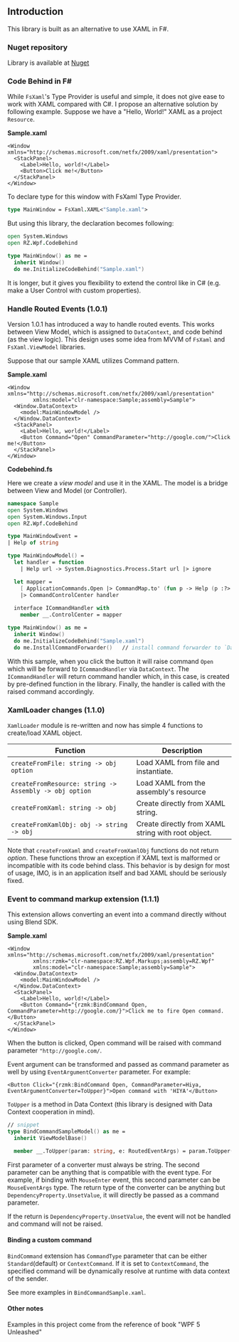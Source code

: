 ## Introduction

This library is built as an alternative to use XAML in F#.  

### Nuget repository

Library is available at [Nuget](https://www.nuget.org/packages/RZ.Wpf/)

### Code Behind in F#

While `FsXaml`'s Type Provider is useful and simple, it does not give ease to work with XAML compared with C#.  I propose an alternative solution by following example.  Suppose we have a "Hello, World!" XAML as a project `Resource`.

**Sample.xaml**
```xaml
<Window xmlns="http://schemas.microsoft.com/netfx/2009/xaml/presentation">
  <StackPanel>
    <Label>Hello, world!</Label>
    <Button>Click me!</Button>
  </StackPanel>
</Window>
```

To declare type for this window with FsXaml Type Provider.
```fsharp
type MainWindow = FsXaml.XAML<"Sample.xaml">
```

But using this library, the declaration becomes following:
```fsharp
open System.Windows
open RZ.Wpf.CodeBehind

type MainWindow() as me =
  inherit Window()
  do me.InitializeCodeBehind("Sample.xaml")
```

It is longer, but it gives you flexibility to extend the control like in C# (e.g. make a User Control with custom properties).

### Handle Routed Events (1.0.1)

Version 1.0.1 has introduced a way to handle routed events.  This works between View Model, which is assigned to `DataContext`, and code behind (as the view logic).  This design uses some idea from MVVM of `FsXaml` and `FsXaml.ViewModel` libraries.

Suppose that our sample XAML utilizes Command pattern.

**Sample.xaml**
```xaml
<Window xmlns="http://schemas.microsoft.com/netfx/2009/xaml/presentation"
        xmlns:model="clr-namespace:Sample;assembly=Sample">
  <Window.DataContext>
    <model:MainWindowModel />
  </Window.DataContext>
  <StackPanel>
    <Label>Hello, world!</Label>
    <Button Command="Open" CommandParameter="http://google.com/">Click me!</Button>
  </StackPanel>
</Window>
```

**Codebehind.fs**

Here we create a _view model_ and use it in the XAML.  The model is a bridge between View and Model (or Controller).

```fsharp
namespace Sample
open System.Windows
open System.Windows.Input
open RZ.Wpf.CodeBehind

type MainWindowEvent =
| Help of string

type MainWindowModel() =
  let handler = function
    | Help url -> System.Diagnostics.Process.Start url |> ignore

  let mapper =
    [ ApplicationCommands.Open |> CommandMap.to' (fun p -> Help (p :?> string)) ]
    |> CommandControlCenter handler
    
  interface ICommandHandler with
    member __.ControlCenter = mapper

type MainWindow() as me =
  inherit Window()
  do me.InitializeCodeBehind("Sample.xaml")
  do me.InstallCommandForwarder()   // install command forwarder to `DataContext`'s ICommandHandler.
```

With this sample, when you click the button it will raise command `Open` which will be forward to `ICommandHandler` via `DataContext`.  The `ICommandHandler` will return command handler which, in this case, is created by pre-defined function in the library.  Finally, the handler is called with the raised command accordingly.

### XamlLoader changes (1.1.0)

`XamlLoader` module is re-written and now has simple 4 functions to create/load XAML object.

| Function                             | Description                          |
| ------------------------------------ | ------------------------------------ |
| `createFromFile: string -> obj option` | Load XAML from file and instantiate. |
| `createFromResource: string -> Assembly -> obj option` | Load XAML from the assembly's resource |
| `createFromXaml: string -> obj` | Create directly from XAML string. |
| `createFromXamlObj: obj -> string -> obj` | Create directly from XAML string with root object. |

Note that `createFromXaml` and `createFromXamlObj` functions do not return *option*.  These functions throw an exception if XAML text is malformed or incompatible with its code behind class.  This behavior is by design for most of usage, IMO, is in an application itself and bad XAML should be seriously fixed.

### Event to command markup extension (1.1.1)

This extension allows converting an event into a command directly without using Blend SDK.

**Sample.xaml**
```xaml
<Window xmlns="http://schemas.microsoft.com/netfx/2009/xaml/presentation"
        xmlns:rzmk="clr-namespace:RZ.Wpf.Markups;assembly=RZ.Wpf"
        xmlns:model="clr-namespace:Sample;assembly=Sample">
  <Window.DataContext>
    <model:MainWindowModel />
  </Window.DataContext>
  <StackPanel>
    <Label>Hello, world!</Label>
    <Button Command="{rzmk:BindCommand Open, CommandParameter=http://google.com/}">Click me to fire Open command.</Button>
  </StackPanel>
</Window>
```

When the button is clicked, Open command will be raised with command parameter `"http://google.com/`.

Event argument can be transformed and passed as command parameter as well by using `EventArgumentConverter` parameter.  For example:

```xaml
<Button Click="{rzmk:BindCommand Open, CommandParameter=Hiya, EventArgumentConverter=ToUpper}">Open command with 'HIYA'</Button>
```

`ToUpper` is a method in Data Context (this library is designed with Data Context cooperation in mind).

```fsharp
// snippet
type BindCommandSampleModel() as me =
  inherit ViewModelBase()

  member __.ToUpper(param: string, e: RoutedEventArgs) = param.ToUpper()
```

First parameter of a converter must always be string.  The second parameter can be anything that is compatible with the event type.  For example, if binding with `MouseEnter` event, this second parameter can be `MouseEventArgs` type.  The return type of the converter can be anything but `DependencyProperty.UnsetValue`, it will directly be passed as a command parameter.

If the return is `DependencyProperty.UnsetValue`, the event will not be handled and command will not be raised.

#### Binding a custom command

`BindCommand` extension has `CommandType` parameter that can be either `Standard`(default) or `ContextCommand`.  If it is set to `ContextCommand`, the specified command will be dynamically resolve at runtime with data context of the sender.

See more examples in `BindCommandSample.xaml`.

#### Other notes
Examples in this project come from the reference of book "WPF 5 Unleashed"
